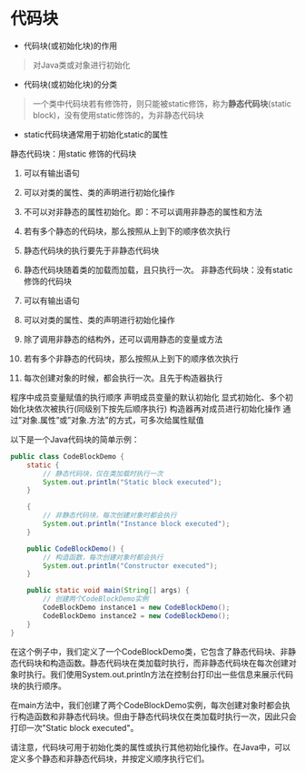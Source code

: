# 代码块

- 代码块(或初始化块)的作用

> 对Java类或对象进行初始化

- 代码块(或初始化块)的分类

> 一个类中代码块若有修饰符，则只能被static修饰，称为**静态代码块**(static block)，没有使用static修饰的，为非静态代码块

- static代码块通常用于初始化static的属性

静态代码块：用static 修饰的代码块

1. 可以有输出语句

2. 可以对类的属性、类的声明进行初始化操作

3. 不可以对非静态的属性初始化。即：不可以调用非静态的属性和方法

4. 若有多个静态的代码块，那么按照从上到下的顺序依次执行

5. 静态代码块的执行要先于非静态代码块

6. 静态代码块随着类的加载而加载，且只执行一次。 非静态代码块：没有static修饰的代码块

7. 可以有输出语句

8. 可以对类的属性、类的声明进行初始化操作

9. 除了调用非静态的结构外，还可以调用静态的变量或方法

10. 若有多个非静态的代码块，那么按照从上到下的顺序依次执行

11. 每次创建对象的时候，都会执行一次。且先于构造器执行

程序中成员变量赋值的执行顺序
声明成员变量的默认初始化
显式初始化、多个初始化块依次被执行(同级别下按先后顺序执行)
构造器再对成员进行初始化操作
通过”对象.属性”或”对象.方法”的方式，可多次给属性赋值

以下是一个Java代码块的简单示例：

```java
public class CodeBlockDemo {
    static {
        // 静态代码块，仅在类加载时执行一次
        System.out.println("Static block executed");
    }

    {
        // 非静态代码块，每次创建对象时都会执行
        System.out.println("Instance block executed");
    }

    public CodeBlockDemo() {
        // 构造函数，每次创建对象时都会执行
        System.out.println("Constructor executed");
    }

    public static void main(String[] args) {
        // 创建两个CodeBlockDemo实例
        CodeBlockDemo instance1 = new CodeBlockDemo();
        CodeBlockDemo instance2 = new CodeBlockDemo();
    }
}
```

在这个例子中，我们定义了一个CodeBlockDemo类，它包含了静态代码块、非静态代码块和构造函数。静态代码块在类加载时执行，而非静态代码块在每次创建对象时执行。我们使用System.out.println方法在控制台打印出一些信息来展示代码块的执行顺序。

在main方法中，我们创建了两个CodeBlockDemo实例，每次创建对象时都会执行构造函数和非静态代码块。但由于静态代码块仅在类加载时执行一次，因此只会打印一次"Static block executed"。

请注意，代码块可用于初始化类的属性或执行其他初始化操作。在Java中，可以定义多个静态和非静态代码块，并按定义顺序执行它们。
